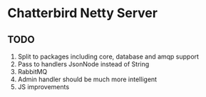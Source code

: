 Chatterbird Netty Server
======

TODO
--------------------------------------

1. Split to packages including core, database and amqp support
2. Pass to handlers JsonNode instead of String
3. RabbitMQ
4. Admin handler should be much more intelligent
5. JS improvements

